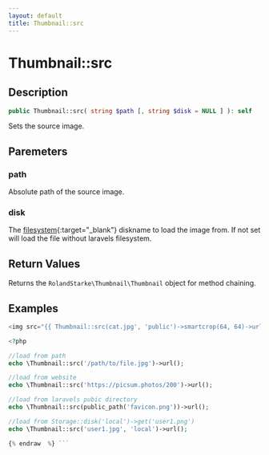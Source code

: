 ```yaml
---
layout: default
title: Thumbnail::src
---
```


# Thumbnail::src

## Description

```php
public Thumbnail::src( string $path [, string $disk = NULL ] ): self
```

Sets the source image.

## Paremeters

### path

Absolute path of the source image.

### disk

The [filesystem](https://laravel.com/docs/filesystem){:target="_blank"} diskname to load the image from. If not set will load the file without laravels filesystem.

## Return Values

Returns the `RolandStarke\Thumbnail\Thumbnail` object for method chaining.

## Examples

```php {% raw  %}
<img src="{{ Thumbnail::src(cat.jpg', 'public')->smartcrop(64, 64)->url() }}">

<?php

//load from path
echo \Thumbnail::src('/path/to/file.jpg')->url();

//load from website
echo \Thumbnail::src('https://picsum.photos/200')->url();

//load from laravels pubic directory
echo \Thumbnail::src(public_path('favicon.png'))->url();

//load from Storage::disk('local')->get('user1.png')
echo \Thumbnail::src('user1.jpg', 'local')->url();

{% endraw  %} ```
